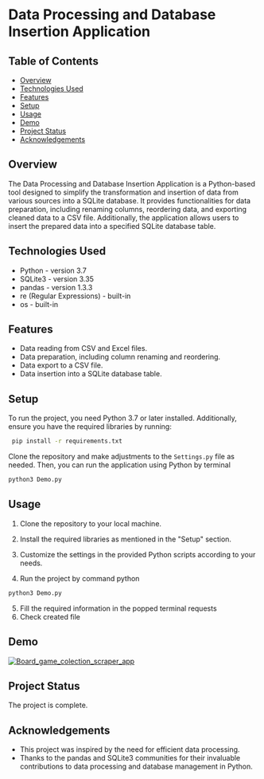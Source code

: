 # Data Processing and Database Insertion Application

## Table of Contents
- [Overview](#overview)
- [Technologies Used](#technologies-used)
- [Features](#features)
- [Setup](#setup)
- [Usage](#usage)
- [Demo](#demo)
- [Project Status](#project-status)
- [Acknowledgements](#acknowledgements)

## Overview
The Data Processing and Database Insertion Application is a Python-based tool designed to simplify the transformation and insertion of data from various sources into a SQLite database. It provides functionalities for data preparation, including renaming columns, reordering data, and exporting cleaned data to a CSV file. Additionally, the application allows users to insert the prepared data into a specified SQLite database table.

## Technologies Used
- Python - version 3.7
- SQLite3 - version 3.35
- pandas - version 1.3.3
- re (Regular Expressions) - built-in
- os - built-in

## Features
- Data reading from CSV and Excel files.
- Data preparation, including column renaming and reordering.
- Data export to a CSV file.
- Data insertion into a SQLite database table.

## Setup
To run the project, you need Python 3.7 or later installed. Additionally, ensure you have the required libraries by running:

```bash
 pip install -r requirements.txt
```

Clone the repository and make adjustments to the `Settings.py` file as needed. Then, you can run the application using Python by terminal
```bash
python3 Demo.py
```

## Usage
1. Clone the repository to your local machine.

2. Install the required libraries as mentioned in the "Setup" section.

3. Customize the settings in the provided Python scripts according to your needs.
4. Run the project by command python
```bash
python3 Demo.py
```
5. Fill the required information in the popped terminal requests
6. Check created file

## Demo
[![Board_game_colection_scraper_app](https://img.youtube.com/vi/wHLC_9bBoXI/0.jpg)](https://www.youtube.com/watch?v=wHLC_9bBoXI)

## Project Status
The project is complete.

## Acknowledgements
- This project was inspired by the need for efficient data processing.
- Thanks to the pandas and SQLite3 communities for their invaluable contributions to data processing and database management in Python.
